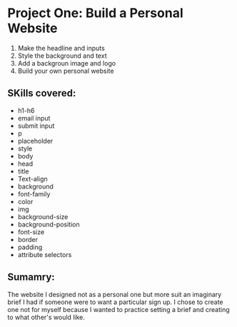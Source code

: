 # Project One: Build a Personal Website 

1. Make the headline and inputs 
2. Style the background and text 
3. Add a backgroun image and logo
4. Build your own personal website

## SKills covered:  
- h1-h6
- email input 
- submit input
- p
- placeholder
- style
- body 
- head 
- title 
- Text-align 
- background
- font-family
- color
- img
- background-size
- background-position 
- font-size
- border 
- padding 
- attribute selectors

## Sumamry: 
The website I designed not as a personal one but more suit an imaginary brief I had if someone were to want a particular sign up. 
I chose to create one not for myself because I wanted to practice setting a brief and creating to what other's would like. 
